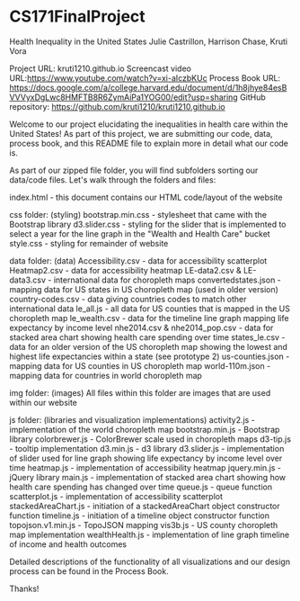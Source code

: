 # CS171FinalProject
Health Inequality in the United States
Julie Castrillon, Harrison Chase, Kruti Vora

Project URL: kruti1210.github.io
Screencast video URL:https://www.youtube.com/watch?v=xi-aIczbKUc
Process Book URL: https://docs.google.com/a/college.harvard.edu/document/d/1h8jhye84esBVVVyxDgLwc8HMFTB8R6ZymAiPa1YOG00/edit?usp=sharing
GitHub repository: https://github.com/kruti1210/kruti1210.github.io

Welcome to our project elucidating the inequalities in health care within the United States! As part of this project, we are submitting our code, data, process book, and this README file to explain more in detail what our code is. 

As part of our zipped file folder, you will find subfolders sorting our data/code files. Let's walk through the folders and files:

index.html - this document contains our HTML code/layout of the website

css folder: (styling)
  bootstrap.min.css - stylesheet that came with the Bootstrap library
  d3.slider.css - styling for the slider that is implemented to select a year for the line graph in the "Wealth and Health Care" bucket
  style.css - styling for remainder of website
  
data folder: (data)
  Accessibility.csv - data for accessibility scatterplot
  Heatmap2.csv - data for accessibility heatmap
  LE-data2.csv & LE-data3.csv - international data for choropleth maps
  convertedstates.json - mapping data for US states in US choropleth map (used in older version)
  country-codes.csv - data giving countries codes to match other international data
  le_all.js - all data for US counties that is mapped in the US choropleth map
  le_wealth.csv - data for the timeline line graph mapping life expectancy by income level
  nhe2014.csv & nhe2014_pop.csv - data for stacked area chart showing health care spending over time
  states_le.csv - data for an older version of the US choropleth map showing the lowest and highest life expectancies within a state (see prototype 2)
  us-counties.json - mapping data for US counties in US choropleth map
  world-110m.json - mapping data for countries in world choropleth map
  
img folder: (images)
  All files within this folder are images that are used within our website
  
js folder: (libraries and visualization implementations)
  activity2.js - implementation of the world choropleth map
  bootstrap.min.js - Bootstrap library
  colorbrewer.js - ColorBrewer scale used in choropleth maps
  d3-tip.js - tooltip implementation
  d3.min.js - d3 library
  d3.slider.js - implementation of slider used for line graph showing life expectancy by income level over time
  heatmap.js - implementation of accessibility heatmap
  jquery.min.js - jQuery library
  main.js - implementation of stacked area chart showing how health care spending has changed over time
  queue.js - queue function
  scatterplot.js - implementation of accessibility scatterplot
  stackedAreaChart.js - initiation of a stackedAreaChart object constructor function
  timeline.js - initiation of a timeline object constructor function
  topojson.v1.min.js - TopoJSON mapping
  vis3b.js - US county choropleth map implementation
  wealthHealth.js - implementation of line graph timeline of income and health outcomes
  
Detailed descriptions of the functionality of all visualizations and our design process can be found in the Process Book.

Thanks!
